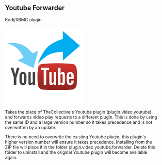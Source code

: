 ## Youtube Forwarder
Kodi/XBMC plugin

![](/icon.png)

Takes the place of TheCollective's Youtube plugin (plugin.video.youtube) and forwards video play requests to a different plugin. This is done by using the same ID and a large version number so it takes precedence and is not overwritten by an update.

There is no need to overwrite the existing Youtube plugin, this plugin's higher version number will ensure it takes precedence. Installing from the ZIP file will place it in the folder plugin.video.youtube.forwarder. Delete this folder to uninstall and the original Youtube plugin will become available again.